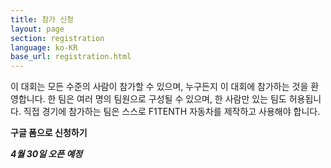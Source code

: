 ```yaml
---
title: 참가 신청
layout: page
section: registration
language: ko-KR
base_url: registration.html
---
```


이 대회는 모든 수준의 사람이 참가할 수 있으며,  누구든지 이 대회에 참가하는 것을 환영합니다. 한 팀은 여러 명의 팀원으로 구성될 수 있으며, 한 사람만 있는 팀도 허용됩니다.
직접 경기에 참가하는 팀은 스스로 F1TENTH 자동차를 제작하고 사용해야 합니다.


**구글 폼으로 신청하기**

***4월 30일 오픈 예정***

<!-- **경기 참가자 용**

경주 참가신청 및 자세한 정보를 보려면 오리엔테이션 및 정보 세션에 등록하세요.
(Note : 팀원 중 1명은 [KSMTE2022](https://www.ksmte.kr/symposium/event_view.kin?main=41&sub=7&event=41)에 등록하셔야 참가 가능합니다.)

<center class="actions">
	<a href="https://docs.google.com/forms/d/e/1FAIpQLSdHaTvOHH1Z5Aa7mLnPwxBua5eDl3LIYWjtoLe9xtU-uaKpKg/viewform?usp=sf_link" class="button">경주 참가 신청</a>
</center> -->

<!-- **일반 참가자 용**

경주 관람신청 및 자세한 정보를 보려면 오리엔테이션 및 정보 세션에 등록하세요.

<center class="actions">
	<a href="https://docs.google.com/forms/d/e/1FAIpQLScQSYzEP13Zn-cOotXE8zJqqIcgxc3a-l1ewxArfxTLi4GB6g/viewform?usp=sf_link" class="button">일반 참가 신청</a>
</center>


--- -->
<!-- <center class="actions">
	<a href="../ko/participants.html" class="button">참가 현황</a>
</center> -->

<!-- # Participants


<iframe width="100%" height="1024" src="../participants.html" frameborder="0"></iframe> -->


